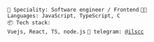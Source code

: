 <code>👷 Speciality: Software engineer / Frontend</code>
<code>🧑‍💻 Languages: JavaScript, TypeScript, C</code><br>
<code>📦 Tech stack: Vuejs, React, TS, node.js</code>
<code>💬 telegram: [@ilscc](https://telegram.me/ilsccc)</code>


